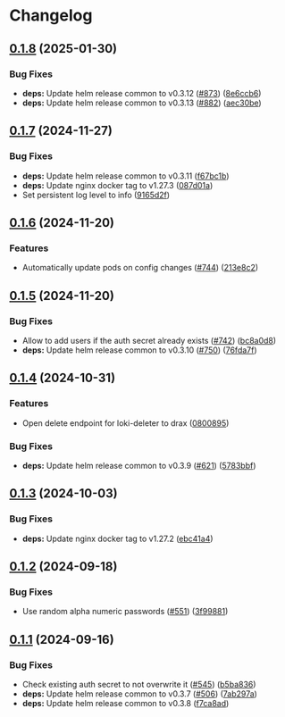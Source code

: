 # Changelog

## [0.1.8](https://github.com/accelleran/helm-charts/compare/loki-gateway-0.1.7...loki-gateway-0.1.8) (2025-01-30)


### Bug Fixes

* **deps:** Update helm release common to v0.3.12 ([#873](https://github.com/accelleran/helm-charts/issues/873)) ([8e6ccb6](https://github.com/accelleran/helm-charts/commit/8e6ccb6e761d66a164ad951e0e2f9118dfcfc9ba))
* **deps:** Update helm release common to v0.3.13 ([#882](https://github.com/accelleran/helm-charts/issues/882)) ([aec30be](https://github.com/accelleran/helm-charts/commit/aec30be5d86f444ad9d65ed18d580ac0c6410166))

## [0.1.7](https://github.com/accelleran/helm-charts/compare/loki-gateway-0.1.6...loki-gateway-0.1.7) (2024-11-27)


### Bug Fixes

* **deps:** Update helm release common to v0.3.11 ([f67bc1b](https://github.com/accelleran/helm-charts/commit/f67bc1bd548bbc2b91c6554e2df66f855c3e2120))
* **deps:** Update nginx docker tag to v1.27.3 ([087d01a](https://github.com/accelleran/helm-charts/commit/087d01a920de26ba364984261fad910cbe7a43b9))
* Set persistent log level to info ([9165d2f](https://github.com/accelleran/helm-charts/commit/9165d2f5a0015bfd9644f79c4b3a299ef322f8a1))

## [0.1.6](https://github.com/accelleran/helm-charts/compare/loki-gateway-0.1.5...loki-gateway-0.1.6) (2024-11-20)


### Features

* Automatically update pods on config changes ([#744](https://github.com/accelleran/helm-charts/issues/744)) ([213e8c2](https://github.com/accelleran/helm-charts/commit/213e8c27a7ab183498a53ebf7cfef94060ada2b2))

## [0.1.5](https://github.com/accelleran/helm-charts/compare/loki-gateway-0.1.4...loki-gateway-0.1.5) (2024-11-20)


### Bug Fixes

* Allow to add users if the auth secret already exists ([#742](https://github.com/accelleran/helm-charts/issues/742)) ([bc8a0d8](https://github.com/accelleran/helm-charts/commit/bc8a0d827961b0362d9eee59fc9d0ec038d229e0))
* **deps:** Update helm release common to v0.3.10 ([#750](https://github.com/accelleran/helm-charts/issues/750)) ([76fda7f](https://github.com/accelleran/helm-charts/commit/76fda7fc76c6926b402b49f3348b14a785af92f8))

## [0.1.4](https://github.com/accelleran/helm-charts/compare/loki-gateway-0.1.3...loki-gateway-0.1.4) (2024-10-31)


### Features

* Open delete endpoint for loki-deleter to drax ([0800895](https://github.com/accelleran/helm-charts/commit/0800895de3442f52220ad7e9a09ff7c2807f8f34))


### Bug Fixes

* **deps:** Update helm release common to v0.3.9 ([#621](https://github.com/accelleran/helm-charts/issues/621)) ([5783bbf](https://github.com/accelleran/helm-charts/commit/5783bbf75b6a5845dfc469d56849e2aae72d1d4c))

## [0.1.3](https://github.com/accelleran/helm-charts/compare/loki-gateway-0.1.2...loki-gateway-0.1.3) (2024-10-03)


### Bug Fixes

* **deps:** Update nginx docker tag to v1.27.2 ([ebc41a4](https://github.com/accelleran/helm-charts/commit/ebc41a42da0136d1e54b4fa024a09a578ce919fc))

## [0.1.2](https://github.com/accelleran/helm-charts/compare/loki-gateway-0.1.1...loki-gateway-0.1.2) (2024-09-18)


### Bug Fixes

* Use random alpha numeric passwords ([#551](https://github.com/accelleran/helm-charts/issues/551)) ([3f99881](https://github.com/accelleran/helm-charts/commit/3f998811ea513a6f0f098b1dea9f56a9afbcbda5))

## [0.1.1](https://github.com/accelleran/helm-charts/compare/loki-gateway-0.1.0...loki-gateway-0.1.1) (2024-09-16)


### Bug Fixes

* Check existing auth secret to not overwrite it ([#545](https://github.com/accelleran/helm-charts/issues/545)) ([b5ba836](https://github.com/accelleran/helm-charts/commit/b5ba836395459a0913262ee4eea83c77a6067c5c))
* **deps:** Update helm release common to v0.3.7 ([#506](https://github.com/accelleran/helm-charts/issues/506)) ([7ab297a](https://github.com/accelleran/helm-charts/commit/7ab297aeebd645f5c00399a04d4e1b159f24859e))
* **deps:** Update helm release common to v0.3.8 ([f7ca8ad](https://github.com/accelleran/helm-charts/commit/f7ca8ad8fd5dd79768da4d8b74aac0cd8eaac590))
